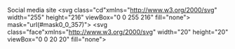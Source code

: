 Social media site
<svg class="cd"xmlns="http://www.w3.org/2000/svg" width="255" height="216" viewBox="0 0 255 216" fill="none">
 <rect width="15.9375rem" height="13.5rem" rx="5" fill="#F1F3FA"/>
  <g> mask="url(#mask0_0_357)">
      <rect width="255" height="4" fill="#178FF5"/>
    </g>
  </svg>
  <svg class="face"xmlns="http://www.w3.org/2000/svg" width="20" height="20" viewBox="0 0 20 20" fill="none">
    <path d="M18.8958 0H1.10417C0.494167 0 0 0.494167 0 1.10417V18.8967C0 19.5058 0.494167 20 1.10417 20H10.6833V12.255H8.07667V9.23667H10.6833V7.01083C10.6833 4.4275 12.2608 3.02083 14.5658 3.02083C15.67 3.02083 16.6183 3.10333 16.895 3.14V5.84L15.2967 5.84083C14.0433 5.84083 13.8008 6.43667 13.8008 7.31V9.2375H16.79L16.4008 12.2558H13.8008V20H18.8975C19.5058 20 20 19.5058 20 18.8958V1.10417C20 0.494167 19.5058 0 18.8958 0Z" fill="#178FF5"/>
  </svg> 